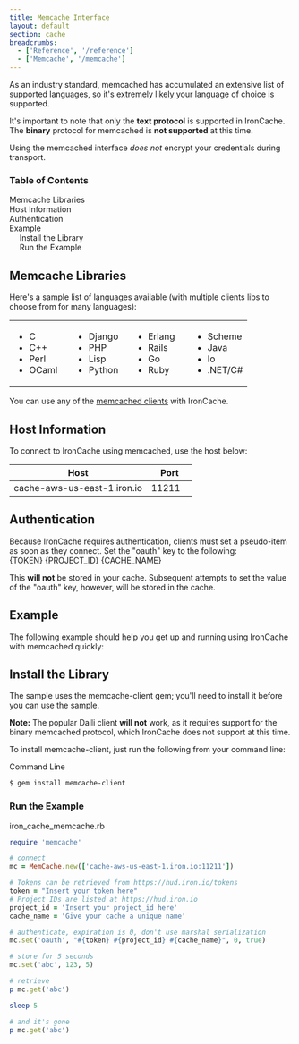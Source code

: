 ```yaml
---
title: Memcache Interface
layout: default
section: cache
breadcrumbs:
  - ['Reference', '/reference']
  - ['Memcache', '/memcache']
---
```


As an industry standard, memcached has accumulated an 
extensive list of supported languages, so it's extremely likely your 
language of choice is supported.

<div class="alert">
<p>
It's important to note that only the <strong>text protocol</strong> is
supported in IronCache. The <strong>binary</strong> protocol for
memcached is <strong>not supported</strong> at this time.
</p>
<p>
Using the memcached interface <em>does not</em> encrypt
your credentials during transport.
</p>
</div>

<section id="toc">
  <h3>Table of Contents</h3>
  <ul>
    <li><a href="#memcache_libraries">Memcache Libraries</a></li>
    <li><a href="#host_information">Host Information</a></li>
    <li><a href="#authentication">Authentication</a></li>
    <li>
      <a href="#example">Example</a>
      <ul>
        <li><a href="#install_the_library">Install the Library</a></li>
        <li><a href="#run_the_example">Run the Example</a></li>
      </ul>
    </li>
  </ul>  
</section>

<h2 id="memcache_libraries"> Memcache Libraries </h2>

Here's a sample list of languages available (with multiple clients libs to 
choose from for many languages):

<table style="border: 0px; width: 100%;">
<tr>
<td style="width: 25%;">
<ul>
<li>C</li>
<li>C++</li>
<li>Perl</li>
<li>OCaml</li>
</ul>
</td>

<td style="width: 25%">
<ul>
<li>Django</li>
<li>PHP</li>
<li>Lisp</li>
<li>Python</li>
</ul>
</td>

<td style="width: 25%">
<ul>
<li>Erlang</li>
<li>Rails</li>
<li>Go</li>
<li>Ruby</li>
</ul>
</td>

<td style="width: 25%">
<ul>
<li>Scheme</li>
<li>Java</li>
<li>Io</li>
<li>.NET/C#</li>
</ul>
</td></tr>
</table>

You can use any of the [memcached clients](http://code.google.com/p/memcached/wiki/Clients) 
with IronCache.

<h2 id="host_information"> Host Information </h2>
To connect to IronCache using memcached, use the host below:

<table class="reference">
  <thead>
    <tr>
      <th style="width: 75%;">Host</th>
      <th style="width: 25%;">Port</th>
    </tr>
  </thead>
  <tbody>
    <tr>
      <td>cache-aws-us-east-1.iron.io</td>
      <td>11211</td>
    </tr>
  </tbody>
</table>

<h2 id="authentication">Authentication</h2>
Because IronCache requires authentication, clients must set a pseudo-item as 
soon as they connect. Set the "oauth" key to the following:

<div class="grey-box"><span class="variable token">{TOKEN}</span> <span class="variable project_id">{PROJECT_ID}</span> <span class="variable cache_name">{CACHE_NAME}</span></div>

This **will not** be stored in your cache. Subsequent attempts to set the value 
of the "oauth" key, however, will be stored in the cache.

<h2 id="example">Example</h2>

The following example should help you get up and running using IronCache 
with memcached quickly:

<h2 id="install_the_library">Install the Library</h2>

The sample uses the memcache-client gem; you'll need to install it 
before you can use the sample.

**Note:** The popular Dalli client **will not** work, as it requires support for the binary memcached protocol, which IronCache does not support at this time.

To install memcache-client, just run the following from your command line:

<figcaption><span>Command Line </span></figcaption>

```sh
$ gem install memcache-client
```

<!-- Python

The sample uses the python-memcached client; you'll need to install it 
before you can use the sample.

To install python-memcached, just run the following from your command line:

```sh
pip install python-memcached
```

If you prefer <span class="fixed-width">easy_install</span>, you can run:

```sh
easy_install python-memcached
```

-->

<h3 id="run_the_example">Run the Example</h3>

<figcaption><span>iron_cache_memcache.rb </span></figcaption>

```ruby
require 'memcache'

# connect
mc = MemCache.new(['cache-aws-us-east-1.iron.io:11211'])

# Tokens can be retrieved from https://hud.iron.io/tokens
token = "Insert your token here"
# Project IDs are listed at https://hud.iron.io
project_id = 'Insert your project_id here'
cache_name = 'Give your cache a unique name'

# authenticate, expiration is 0, don't use marshal serialization
mc.set('oauth', "#{token} #{project_id} #{cache_name}", 0, true)

# store for 5 seconds
mc.set('abc', 123, 5)

# retrieve
p mc.get('abc')

sleep 5

# and it's gone
p mc.get('abc')
```

<!-- PYTHON

```ruby
import memcache
import time

mc = memcache.Client(['cache-aws-us-east-1.iron.io:11211'], debug=0)

# Tokens can be retrieved from https://hud.iron.io/tokens
token = "Insert your token here"
# Project IDs are listed at https://hud.iron.io
project_id = 'Insert your project_id here'
cache_name = 'Give your cache a unique name'

mc.set("oauth", token + " " + project_id + " " + cache_name)

mc.set("abc", "123")
print(mc.get("abc"))

# increment the value
mc.incr("abc")
print(mc.get("abc"))

mc.set("this-value", "disappears after 3 seconds", time=3)
time.sleep(4)

print(mc.get("this-value"))
```
-->
